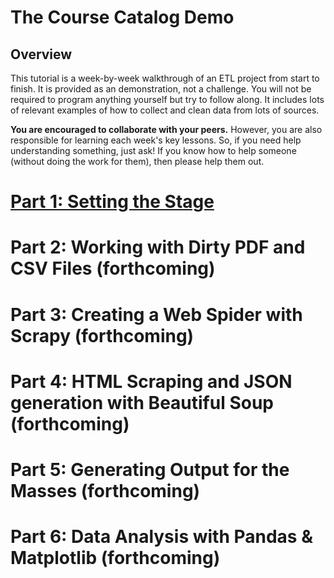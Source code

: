 # The Course Catalog Demo

## Overview
This tutorial is a week-by-week walkthrough of an ETL project from start to finish. It is provided as an demonstration, not a challenge. You will not be required to program anything yourself but try to follow along. It includes lots of relevant examples of how to collect and clean data from lots of sources. 

__You are encouraged to collaborate with your peers.__ However, you are also responsible for learning each week's key lessons. So, if you need help understanding something, just ask! If you know how to help someone (without doing the work for them), then please help them out.

# [Part 1: Setting the Stage](Part1.md)
# Part 2: Working with Dirty PDF and CSV Files (forthcoming)
# Part 3: Creating a Web Spider with Scrapy (forthcoming)
# Part 4: HTML Scraping and JSON generation with Beautiful Soup (forthcoming)
# Part 5: Generating Output for the Masses (forthcoming)
# Part 6: Data Analysis with Pandas & Matplotlib (forthcoming)